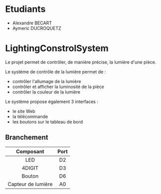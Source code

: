 # Etudiants

- Alexandre BECART
- Aymeric DUCROQUETZ

# LightingConstrolSystem

Le projet permet de contrôler, de manière précise, la lumière d'une pièce.

Le système de contrôle de la lumière permet de :
- contrôler l'allumage de la lumière
- contrôler et afficher la luminosité de la pièce
- contrôler la couleur de la lumière

Le système propose également 3 interfaces :
- le site Web
- la télécommande
- les boutons sur le tableau de bord

## Branchement

|      Composant     | Port |
|:------------------:|:----:|
|         LED        |  D2  |
|       4DIGIT       |  D3  |
|       Bouton       |  D6  |
| Capteur de lumière |  A0  |
